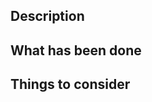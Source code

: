 ## Description

<!-- Give some context of this PR. Illustrate with a GIF or a LOOM -->

## What has been done

<!-- how do you solve the problem? -->

## Things to consider

<!-- Explain your changes, what are you expecting for the reviewers?  -->
